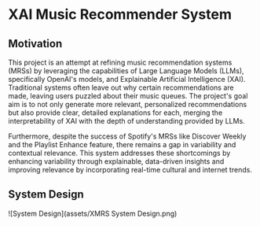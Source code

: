 # XAI Music Recommender System

## Motivation
This project is an attempt at refining music recommendation systems (MRSs) by leveraging the capabilities of Large Language Models (LLMs), specifically OpenAI's models, and Explainable Artificial Intelligence (XAI). Traditional systems often leave out why certain recommendations are made, leaving users puzzled about their music queues. The project's goal aim is to not only generate more relevant, personalized recommendations but also provide clear, detailed explanations for each, merging the interpretability of XAI with the depth of understanding provided by LLMs. 

Furthermore, despite the success of Spotify's MRSs like Discover Weekly and the Playlist Enhance feature, there remains a gap in variability and contextual relevance. This system addresses these shortcomings by enhancing variability through explainable, data-driven insights and improving relevance by incorporating real-time cultural and internet trends.


## System Design
![System Design](assets/XMRS System Design.png)

